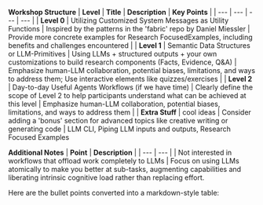 **Workshop Structure**
| **Level** | **Title** | **Description** | **Key Points** |
| --- | --- | --- | --- |
| **Level 0** | Utilizing Customized System Messages as Utility Functions | Inspired by the patterns in the 'fabric' repo by Daniel Miessler | Provide more concrete examples for Research FocusedExamples, including benefits and challenges encountered |
| **Level 1** | Semantic Data Structures or LLM-Primitives | Using LLMs + structured outputs + your own customizations to build research components (Facts, Evidence, Q&A) | Emphasize human-LLM collaboration, potential biases, limitations, and ways to address them; Use interactive elements like quizzes/exercises |
| **Level 2** | Day-to-day Useful Agents Workflows (if we have time) | Clearly define the scope of Level 2 to help participants understand what can be achieved at this level | Emphasize human-LLM collaboration, potential biases, limitations, and ways to address them |
| **Extra Stuff** | cool ideas | Consider adding a 'bonus' section for advanced topics like creative writing or generating code | LLM CLI, Piping LLM inputs and outputs, Research Focused Examples

**Additional Notes**
| **Point** | **Description** |
| --- | --- |
| Not interested in workflows that offload work completely to LLMs | Focus on using LLMs atomically to make you better at sub-tasks, augmenting capabilities and liberating intrinsic cognitive load rather than replacing effort.

Here are the bullet points converted into a markdown-style table: